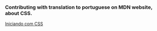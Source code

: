 ### Contributing with translation to portuguese on MDN website, about CSS.
[Iniciando com CSS](https://developer.mozilla.org/pt-BR/docs/Learn/CSS/First_steps/Iniciando)
